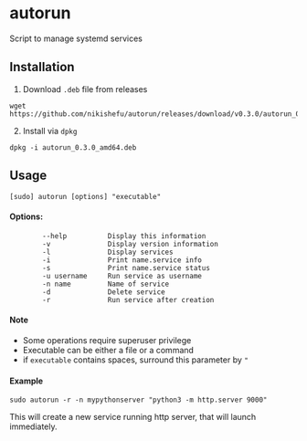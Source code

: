# autorun
Script to manage systemd services

## Installation
1. Download `.deb` file from releases
```
wget https://github.com/nikishefu/autorun/releases/download/v0.3.0/autorun_0.3.0_amd64.deb
```

2. Install via `dpkg`
```
dpkg -i autorun_0.3.0_amd64.deb
```

## Usage
```
[sudo] autorun [options] "executable"
```
#### Options:
```
        --help          Display this information
        -v              Display version information
        -l              Display services
        -i              Print name.service info
        -s              Print name.service status
        -u username     Run service as username
        -n name         Name of service
        -d              Delete service
        -r              Run service after creation
```
#### Note
- Some operations require superuser privilege
- Executable can be either a file or a command
- if `executable` contains spaces, surround this parameter by `"`

#### Example
```
sudo autorun -r -n mypythonserver "python3 -m http.server 9000"
```
This will create a new service running http server, that will launch immediately.
